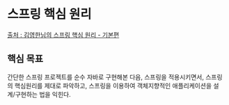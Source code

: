 # 스프링 핵심 원리
[출처 : 김영한님의 스프링 핵심 원리 - 기본편](https://www.inflearn.com/course/%EC%8A%A4%ED%94%84%EB%A7%81-%ED%95%B5%EC%8B%AC-%EC%9B%90%EB%A6%AC-%EA%B8%B0%EB%B3%B8%ED%8E%B8#)

## 핵심 목표
간단한 스프링 프로젝트를 순수 자바로 구현해본 다음, 스프링을 적용시키면서, 스프링의 핵심원리를 제대로 파악하고, 스프링을 이용하여 객체지향적인 애플리케이션을 설계/구현하는 법을 익힌다.
